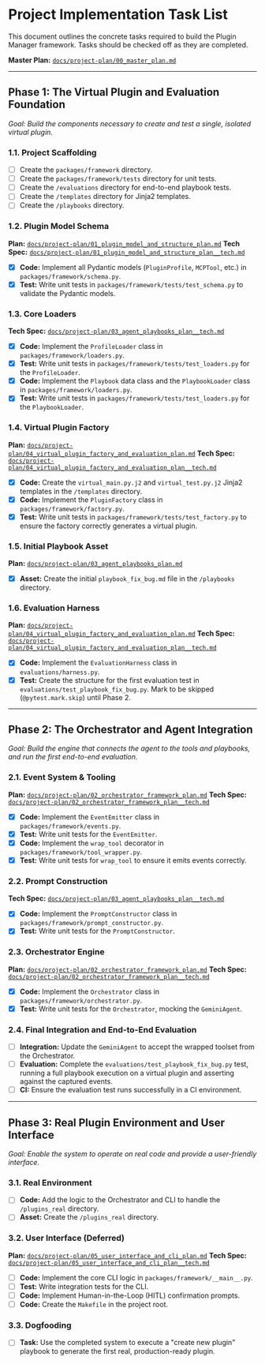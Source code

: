 # Project Implementation Task List

This document outlines the concrete tasks required to build the Plugin Manager framework. Tasks should be checked off as they are completed.

**Master Plan:** [`docs/project-plan/00_master_plan.md`](./docs/project-plan/00_master_plan.md)

---

## Phase 1: The Virtual Plugin and Evaluation Foundation

*Goal: Build the components necessary to create and test a single, isolated virtual plugin.*

### 1.1. Project Scaffolding
- [ ] Create the `packages/framework` directory.
- [ ] Create the `packages/framework/tests` directory for unit tests.
- [ ] Create the `/evaluations` directory for end-to-end playbook tests.
- [ ] Create the `/templates` directory for Jinja2 templates.
- [ ] Create the `/playbooks` directory.

### 1.2. Plugin Model Schema
**Plan:** [`docs/project-plan/01_plugin_model_and_structure_plan.md`](./docs/project-plan/01_plugin_model_and_structure_plan.md)
**Tech Spec:** [`docs/project-plan/01_plugin_model_and_structure_plan__tech.md`](./docs/project-plan/01_plugin_model_and_structure_plan__tech.md)
- [x] **Code:** Implement all Pydantic models (`PluginProfile`, `MCPTool`, etc.) in `packages/framework/schema.py`.
- [x] **Test:** Write unit tests in `packages/framework/tests/test_schema.py` to validate the Pydantic models.

### 1.3. Core Loaders
**Tech Spec:** [`docs/project-plan/03_agent_playbooks_plan__tech.md`](./docs/project-plan/03_agent_playbooks_plan__tech.md)
- [x] **Code:** Implement the `ProfileLoader` class in `packages/framework/loaders.py`.
- [x] **Test:** Write unit tests in `packages/framework/tests/test_loaders.py` for the `ProfileLoader`.
- [x] **Code:** Implement the `Playbook` data class and the `PlaybookLoader` class in `packages/framework/loaders.py`.
- [x] **Test:** Write unit tests in `packages/framework/tests/test_loaders.py` for the `PlaybookLoader`.

### 1.4. Virtual Plugin Factory
**Plan:** [`docs/project-plan/04_virtual_plugin_factory_and_evaluation_plan.md`](./docs/project-plan/04_virtual_plugin_factory_and_evaluation_plan.md)
**Tech Spec:** [`docs/project-plan/04_virtual_plugin_factory_and_evaluation_plan__tech.md`](./docs/project-plan/04_virtual_plugin_factory_and_evaluation_plan__tech.md)
- [x] **Code:** Create the `virtual_main.py.j2` and `virtual_test.py.j2` Jinja2 templates in the `/templates` directory.
- [x] **Code:** Implement the `PluginFactory` class in `packages/framework/factory.py`.
- [x] **Test:** Write unit tests in `packages/framework/tests/test_factory.py` to ensure the factory correctly generates a virtual plugin.

### 1.5. Initial Playbook Asset
**Plan:** [`docs/project-plan/03_agent_playbooks_plan.md`](./docs/project-plan/03_agent_playbooks_plan.md)
- [x] **Asset:** Create the initial `playbook_fix_bug.md` file in the `/playbooks` directory.

### 1.6. Evaluation Harness
**Plan:** [`docs/project-plan/04_virtual_plugin_factory_and_evaluation_plan.md`](./docs/project-plan/04_virtual_plugin_factory_and_evaluation_plan.md)
**Tech Spec:** [`docs/project-plan/04_virtual_plugin_factory_and_evaluation_plan__tech.md`](./docs/project-plan/04_virtual_plugin_factory_and_evaluation_plan__tech.md)
- [x] **Code:** Implement the `EvaluationHarness` class in `evaluations/harness.py`.
- [x] **Test:** Create the structure for the first evaluation test in `evaluations/test_playbook_fix_bug.py`. Mark to be skipped (`@pytest.mark.skip`) until Phase 2.

---

## Phase 2: The Orchestrator and Agent Integration

*Goal: Build the engine that connects the agent to the tools and playbooks, and run the first end-to-end evaluation.*

### 2.1. Event System & Tooling
**Plan:** [`docs/project-plan/02_orchestrator_framework_plan.md`](./docs/project-plan/02_orchestrator_framework_plan.md)
**Tech Spec:** [`docs/project-plan/02_orchestrator_framework_plan__tech.md`](./docs/project-plan/02_orchestrator_framework_plan__tech.md)
- [x] **Code:** Implement the `EventEmitter` class in `packages/framework/events.py`.
- [x] **Test:** Write unit tests for the `EventEmitter`.
- [x] **Code:** Implement the `wrap_tool` decorator in `packages/framework/tool_wrapper.py`.
- [x] **Test:** Write unit tests for `wrap_tool` to ensure it emits events correctly.

### 2.2. Prompt Construction
**Tech Spec:** [`docs/project-plan/03_agent_playbooks_plan__tech.md`](./docs/project-plan/03_agent_playbooks_plan__tech.md)
- [x] **Code:** Implement the `PromptConstructor` class in `packages/framework/prompt_constructor.py`.
- [x] **Test:** Write unit tests for the `PromptConstructor`.

### 2.3. Orchestrator Engine
**Plan:** [`docs/project-plan/02_orchestrator_framework_plan.md`](./docs/project-plan/02_orchestrator_framework_plan.md)
**Tech Spec:** [`docs/project-plan/02_orchestrator_framework_plan__tech.md`](./docs/project-plan/02_orchestrator_framework_plan__tech.md)
- [x] **Code:** Implement the `Orchestrator` class in `packages/framework/orchestrator.py`.
- [x] **Test:** Write unit tests for the `Orchestrator`, mocking the `GeminiAgent`.

### 2.4. Final Integration and End-to-End Evaluation
- [ ] **Integration:** Update the `GeminiAgent` to accept the wrapped toolset from the Orchestrator.
- [ ] **Evaluation:** Complete the `evaluations/test_playbook_fix_bug.py` test, running a full playbook execution on a virtual plugin and asserting against the captured events.
- [ ] **CI:** Ensure the evaluation test runs successfully in a CI environment.

---

## Phase 3: Real Plugin Environment and User Interface

*Goal: Enable the system to operate on real code and provide a user-friendly interface.*

### 3.1. Real Environment
- [ ] **Code:** Add the logic to the Orchestrator and CLI to handle the `/plugins_real` directory.
- [ ] **Asset:** Create the `/plugins_real` directory.

### 3.2. User Interface (Deferred)
**Plan:** [`docs/project-plan/05_user_interface_and_cli_plan.md`](./docs/project-plan/05_user_interface_and_cli_plan.md)
**Tech Spec:** [`docs/project-plan/05_user_interface_and_cli_plan__tech.md`](./docs/project-plan/05_user_interface_and_cli_plan__tech.md)
- [ ] **Code:** Implement the core CLI logic in `packages/framework/__main__.py`.
- [ ] **Test:** Write integration tests for the CLI.
- [ ] **Code:** Implement Human-in-the-Loop (HITL) confirmation prompts.
- [ ] **Code:** Create the `Makefile` in the project root.

### 3.3. Dogfooding
- [ ] **Task:** Use the completed system to execute a "create new plugin" playbook to generate the first real, production-ready plugin.